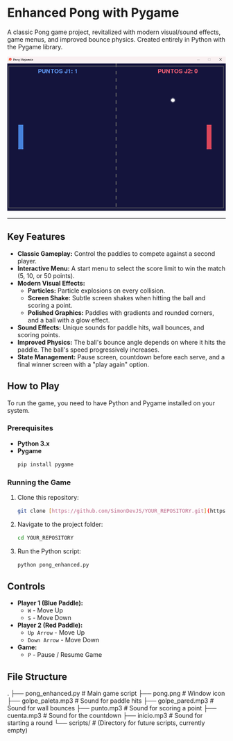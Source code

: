 # Enhanced Pong with Pygame

A classic Pong game project, revitalized with modern visual/sound effects, game menus, and improved bounce physics. Created entirely in Python with the Pygame library.

![Gameplay Screenshot](./images/pong.png)

---

## Key Features

-   **Classic Gameplay:** Control the paddles to compete against a second player.
-   **Interactive Menu:** A start menu to select the score limit to win the match (5, 10, or 50 points).
-   **Modern Visual Effects:**
    -   **Particles:** Particle explosions on every collision.
    -   **Screen Shake:** Subtle screen shakes when hitting the ball and scoring a point.
    -   **Polished Graphics:** Paddles with gradients and rounded corners, and a ball with a glow effect.
-   **Sound Effects:** Unique sounds for paddle hits, wall bounces, and scoring points.
-   **Improved Physics:** The ball's bounce angle depends on where it hits the paddle. The ball's speed progressively increases.
-   **State Management:** Pause screen, countdown before each serve, and a final winner screen with a "play again" option.

## How to Play

To run the game, you need to have Python and Pygame installed on your system.

### Prerequisites

-   **Python 3.x**
-   **Pygame**
    ```bash
    pip install pygame
    ```

### Running the Game

1.  Clone this repository:
    ```bash
    git clone [https://github.com/SimonDevJS/YOUR_REPOSITORY.git](https://github.com/SimonDevJS/YOUR_REPOSITORY.git)
    ```

2.  Navigate to the project folder:
    ```bash
    cd YOUR_REPOSITORY
    ```

3.  Run the Python script:
    ```bash
    python pong_enhanced.py
    ```

## Controls

-   **Player 1 (Blue Paddle):**
    -   `W` - Move Up
    -   `S` - Move Down
-   **Player 2 (Red Paddle):**
    -   `Up Arrow` - Move Up
    -   `Down Arrow` - Move Down
-   **Game:**
    -   `P` - Pause / Resume Game

## File Structure

.
├── pong_enhanced.py      # Main game script
├── pong.png              # Window icon
├── golpe_paleta.mp3      # Sound for paddle hits
├── golpe_pared.mp3       # Sound for wall bounces
├── punto.mp3             # Sound for scoring a point
├── cuenta.mp3            # Sound for the countdown
├── inicio.mp3            # Sound for starting a round
└── scripts/              # (Directory for future scripts, currently empty)
